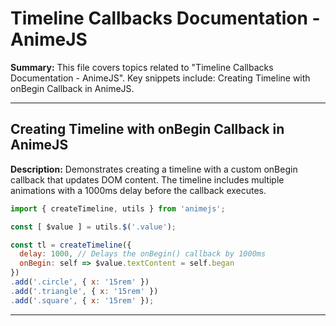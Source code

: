 # Timeline Callbacks Documentation - AnimeJS

**Summary:** This file covers topics related to "Timeline Callbacks Documentation - AnimeJS". Key snippets include: Creating Timeline with onBegin Callback in AnimeJS.

---

## Creating Timeline with onBegin Callback in AnimeJS

**Description:** Demonstrates creating a timeline with a custom onBegin callback that updates DOM content. The timeline includes multiple animations with a 1000ms delay before the callback executes.

```javascript
import { createTimeline, utils } from 'animejs';

const [ $value ] = utils.$('.value');

const tl = createTimeline({
  delay: 1000, // Delays the onBegin() callback by 1000ms
  onBegin: self => $value.textContent = self.began
})
.add('.circle', { x: '15rem' })
.add('.triangle', { x: '15rem' })
.add('.square', { x: '15rem' });
```

---